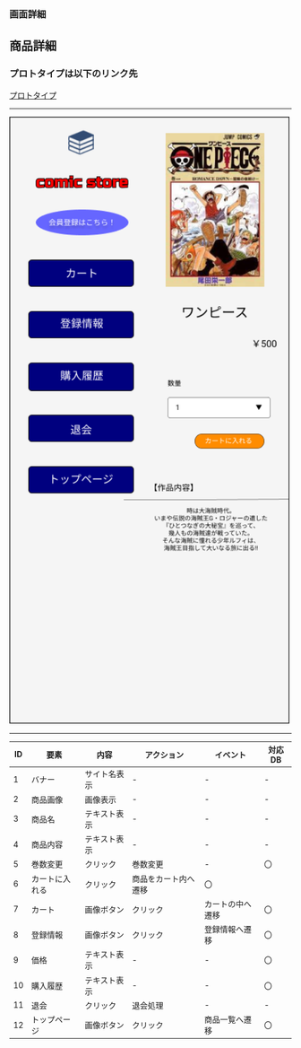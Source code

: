### 画面詳細
## 商品詳細
### プロトタイプは以下のリンク先
[プロトタイプ](https://www.figma.com/file/1qrEKi7iktAY3U27hFIezf/Untitled?node-id=0%3A1)
*****
<img src="./img/商品詳細.png" width="500">



*****



| ID | 要素 | 内容 | アクション | イベント | 対応DB |
|----|------|------|-----------|----------|--------|
|1   |バナー|サイト名表示|-     |-         |-      |
|2   |商品画像|画像表示|-       |-         |-      |
|3   |商品名|テキスト表示|-     |-         |-       |
|4   |商品内容|テキスト表示|-    |-        |-        |
|5   |巻数変更|クリック|巻数変更 |-        |〇       |
|6   |カートに入れる|クリック|商品をカート内へ遷移|〇|
|7   |カート|画像ボタン|クリック|カートの中へ遷移|〇|
|8   |登録情報|画像ボタン|クリック|登録情報へ遷移|〇|
|9   |価格|テキスト表示|-      |-          |〇      |
|10  |購入履歴|テキスト表示|-  |-          |〇      |
|11  |退会 |クリック|退会処理  |-          |-       |
|12   |トップページ|画像ボタン|クリック|商品一覧へ遷移|〇|
